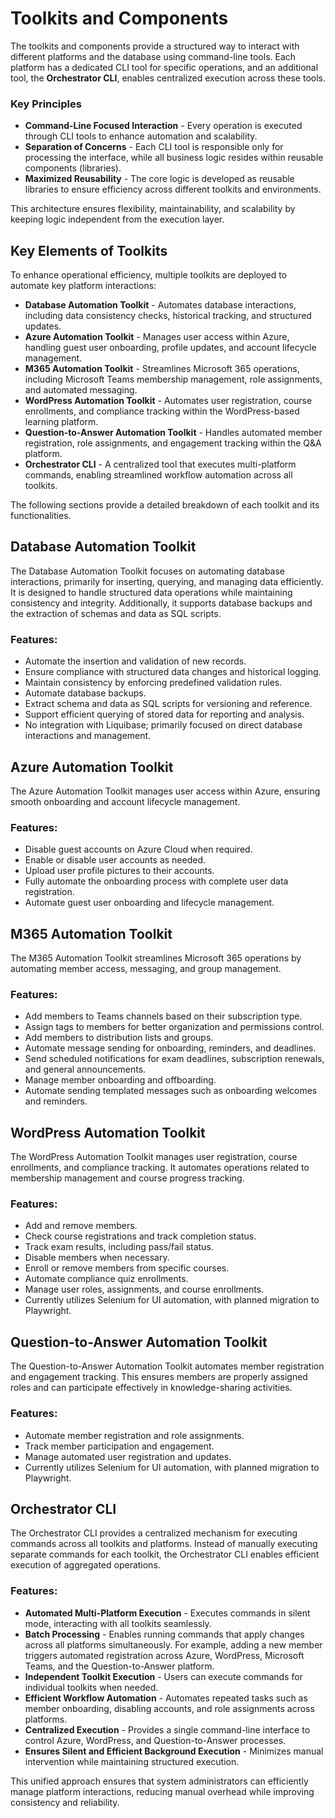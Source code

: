 # Toolkits and Components

The toolkits and components provide a structured way to interact with different platforms and the database using command-line tools. Each platform has a dedicated CLI tool for specific operations, and an additional tool, the **Orchestrator CLI**, enables centralized execution across these tools.

### Key Principles

- **Command-Line Focused Interaction** - Every operation is executed through CLI tools to enhance automation and scalability.
- **Separation of Concerns** - Each CLI tool is responsible only for processing the interface, while all business logic resides within reusable components (libraries).
- **Maximized Reusability** - The core logic is developed as reusable libraries to ensure efficiency across different toolkits and environments.

This architecture ensures flexibility, maintainability, and scalability by keeping logic independent from the execution layer.

## Key Elements of Toolkits

To enhance operational efficiency, multiple toolkits are deployed to automate key platform interactions:

- **Database Automation Toolkit** - Automates database interactions, including data consistency checks, historical tracking, and structured updates.
- **Azure Automation Toolkit** - Manages user access within Azure, handling guest user onboarding, profile updates, and account lifecycle management.
- **M365 Automation Toolkit** - Streamlines Microsoft 365 operations, including Microsoft Teams membership management, role assignments, and automated messaging.
- **WordPress Automation Toolkit** - Automates user registration, course enrollments, and compliance tracking within the WordPress-based learning platform.
- **Question-to-Answer Automation Toolkit** - Handles automated member registration, role assignments, and engagement tracking within the Q&A platform.
- **Orchestrator CLI** - A centralized tool that executes multi-platform commands, enabling streamlined workflow automation across all toolkits.

The following sections provide a detailed breakdown of each toolkit and its functionalities.

## Database Automation Toolkit

The Database Automation Toolkit focuses on automating database interactions, primarily for inserting, querying, and managing data efficiently. It is designed to handle structured data operations while maintaining consistency and integrity. Additionally, it supports database backups and the extraction of schemas and data as SQL scripts.

### Features:

- Automate the insertion and validation of new records.
- Ensure compliance with structured data changes and historical logging.
- Maintain consistency by enforcing predefined validation rules.
- Automate database backups.
- Extract schema and data as SQL scripts for versioning and reference.
- Support efficient querying of stored data for reporting and analysis.
- No integration with Liquibase; primarily focused on direct database interactions and management.

## Azure Automation Toolkit

The Azure Automation Toolkit manages user access within Azure, ensuring smooth onboarding and account lifecycle management.

### Features:

- Disable guest accounts on Azure Cloud when required.
- Enable or disable user accounts as needed.
- Upload user profile pictures to their accounts.
- Fully automate the onboarding process with complete user data registration.
- Automate guest user onboarding and lifecycle management.

## M365 Automation Toolkit

The M365 Automation Toolkit streamlines Microsoft 365 operations by automating member access, messaging, and group management.

### Features:

- Add members to Teams channels based on their subscription type.
- Assign tags to members for better organization and permissions control.
- Add members to distribution lists and groups.
- Automate message sending for onboarding, reminders, and deadlines.
- Send scheduled notifications for exam deadlines, subscription renewals, and general announcements.
- Manage member onboarding and offboarding.
- Automate sending templated messages such as onboarding welcomes and reminders.

## WordPress Automation Toolkit

The WordPress Automation Toolkit manages user registration, course enrollments, and compliance tracking. It automates operations related to membership management and course progress tracking.

### Features:

- Add and remove members.
- Check course registrations and track completion status.
- Track exam results, including pass/fail status.
- Disable members when necessary.
- Enroll or remove members from specific courses.
- Automate compliance quiz enrollments.
- Manage user roles, assignments, and course enrollments.
- Currently utilizes Selenium for UI automation, with planned migration to Playwright.

## Question-to-Answer Automation Toolkit

The Question-to-Answer Automation Toolkit automates member registration and engagement tracking. This ensures members are properly assigned roles and can participate effectively in knowledge-sharing activities.

### Features:

- Automate member registration and role assignments.
- Track member participation and engagement.
- Manage automated user registration and updates.
- Currently utilizes Selenium for UI automation, with planned migration to Playwright.

## Orchestrator CLI

The Orchestrator CLI provides a centralized mechanism for executing commands across all toolkits and platforms. Instead of manually executing separate commands for each toolkit, the Orchestrator CLI enables efficient execution of aggregated operations.

### Features:

- **Automated Multi-Platform Execution** - Executes commands in silent mode, interacting with all toolkits seamlessly.
- **Batch Processing** - Enables running commands that apply changes across all platforms simultaneously. For example, adding a new member triggers automated registration across Azure, WordPress, Microsoft Teams, and the Question-to-Answer platform.
- **Independent Toolkit Execution** - Users can execute commands for individual toolkits when needed.
- **Efficient Workflow Automation** - Automates repeated tasks such as member onboarding, disabling accounts, and role assignments across platforms.
- **Centralized Execution** - Provides a single command-line interface to control Azure, WordPress, and Question-to-Answer processes.
- **Ensures Silent and Efficient Background Execution** - Minimizes manual intervention while maintaining structured execution.

This unified approach ensures that system administrators can efficiently manage platform interactions, reducing manual overhead while improving consistency and reliability.
